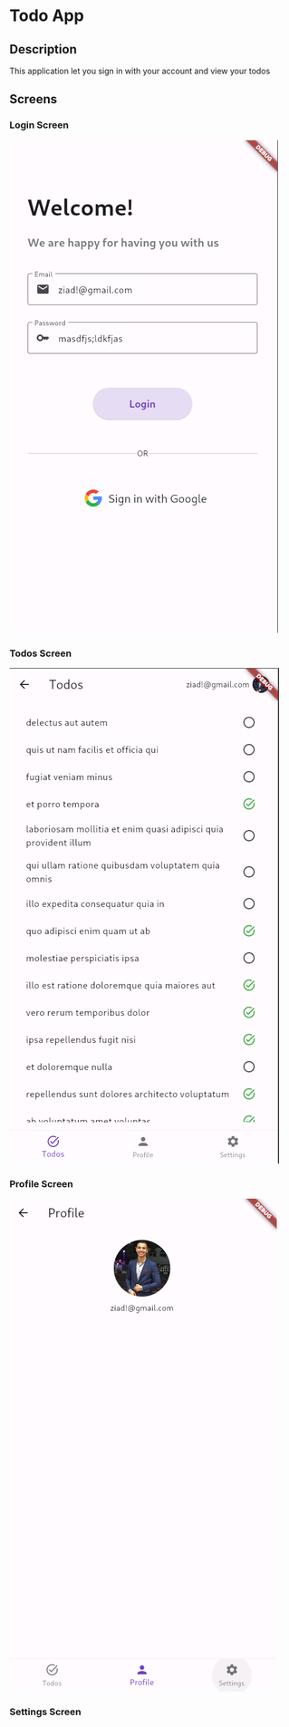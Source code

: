 # Todo App

## Description

This application let you sign in with your account and view your todos

## Screens


### Login Screen
![Login Screen of the Todo App](assets/login_screen.png)


### Todos Screen
![Todos Screen of the Todo App](assets/todos_screen.png)

### Profile Screen
![Profile Screen of the Todo App](assets/profile_screen.png)

### Settings Screen

